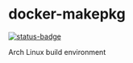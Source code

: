 # docker-makepkg
[![status-badge](https://build02.sotolar.net/api/badges/3/status.svg)](https://build02.sotolar.net/repos/3)

Arch Linux build environment
